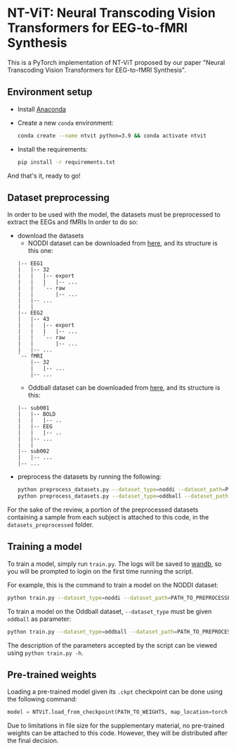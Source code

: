# NT-ViT: Neural Transcoding Vision Transformers for EEG-to-fMRI Synthesis

This is a PyTorch implementation of NT-ViT proposed by our paper "Neural Transcoding Vision Transformers for EEG-to-fMRI Synthesis".

## Environment setup
- Install [Anaconda](https://www.anaconda.com/download)

- Create a new `conda` environment:
    ```bash
    conda create --name ntvit python=3.9 && conda activate ntvit
    ```
- Install the requirements:
    ```bash
    pip install -r requirements.txt
    ```
And that's it, ready to go!

## Dataset preprocessing
In order to be used with the model, the datasets must be preprocessed to extract the EEGs and fMRIs
In order to do so:
- download the datasets
    - NODDI dataset can be downloaded from [here](https://osf.io/94c5t/), and its structure is this one:
    ```
    |-- EEG1
    |   |-- 32
    |   |   |-- export
    |   |   |   |-- ...
    |   |   `-- raw
    |   |       |-- ...
    |   |-- ...
    |   |  
    |-- EEG2
    |   |-- 43
    |   |   |-- export
    |   |   |   |-- ...
    |   |   `-- raw
    |   |       |-- ...
    |   |-- ...
    `-- fMRI
        |-- 32
        |   |-- ...
        |-- ...
    ```
    - Oddball dataset can be downloaded from [here](https://openneuro.org/datasets/ds000116/versions/00003), and its structure is this:
    ```
    |-- sub001
    |   |-- BOLD
    |   |   |-- ..
    |   |-- EEG
    |   |   |-- ..
    |   |-- ...
    |   |  
    |-- sub002
    |   |-- ...
    |-- ...
    ```
- preprocess the datasets by running the following:
    ```bash 
    python preprocess_datasets.py --dataset_type=noddi --dataset_path=PATH_TO_DATASET --output_path=PATH_TO_PREPROCESSED_DATASET;
    python preprocess_datasets.py --dataset_type=oddball --dataset_path=PATH_TO_DATASET --output_path=PATH_TO_PREPROCESSED_DATASET
    ```
For the sake of the review, a portion of the preprocessed datasets containing a sample from each subject is attached to this code, in the `datasets_preprocessed` folder. 

## Training a model
To train a model, simply run `train.py`. 
The logs will be saved to [wandb](wandb.ai), so you will be prompted to login on the first time running the script.

For example, this is the command to train a model on the NODDI dataset:
```bash
python train.py --dataset_type=noddi --dataset_path=PATH_TO_PREPROCESSED_DATASET
```
To train a model on the Oddball dataset, `--dataset_type` must be given `oddball` as parameter:
```bash
python train.py --dataset_type=oddball --dataset_path=PATH_TO_PREPROCESSED_DATASET
```

The description of the parameters accepted by the script can be viewed using `python train.py -h`.

## Pre-trained weights
Loading a pre-trained model given its `.ckpt` checkpoint can be done using the following command:
```python
model = NTViT.load_from_checkpoint(PATH_TO_WEIGHTS, map_location=torch.device('cpu'))
```
Due to limitations in file size for the supplementary material, no pre-trained weights can be attached to this code.
However, they will be distributed after the final decision.